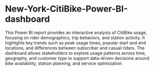 # New-York-CitiBike-Power-BI-dashboard
This Power BI report provides an interactive analysis of CitiBike usage, focusing on rider demographics, trip behaviors, and station activity. It highlights key trends such as peak usage times, popular start and end locations, and differences between subscriber and casual riders. The dashboard allows stakeholders to explore usage patterns across time, geography, and customer type to support data-driven decisions around bike availability, station planning, and service optimization
